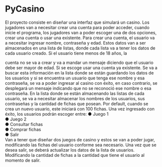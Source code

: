 # PyCasino  


El proyecto consiste en diseñar una interfaz que simulará
un casino.
Los jugadores van a necesitar crear una cuenta para
poder acceder, cuando inicie el programa, los jugadores
van a poder escoger una de dos opciones, crear una
cuenta o usar una existente. Para crear una cuenta, el
usuario va a necesitar ingresar nombre, contraseña y
edad. Estos datos van a ser almacenados en una lista de
listas, donde cada lista va a tener los datos de cada
usuario creado. Si el usuario tiene menos de 18 años, la

cuenta no se va a crear y va a mandar un mensaje diciendo
que el usuario debe ser mayor de edad. Si se escoge usar
una cuenta ya existente. Se va a buscar esta información
en la lista donde se están guardando los datos de los
usuarios y si se encuentra un usuario que tenga ese
nombre y esa contraseña, se va a poder ingresar al casino
con éxito, en caso contrario, se desplegará un mensaje
indicando que no se reconoció ese nombre o esa
contraseña. En la lista donde se están almacenando las
listas de cada usuario, se va a necesitar almacenar los
nombres de los usuarios, sus contraseñas y la cantidad de
fichas que posean. Por default, cuando se crea un nuevo
usuario, este iniciará con 100 fichas.
Una vez ingresado con éxito, los usuarios podrán escoger
entre:
● Juego 1  
● Juego 2  
● Consultar fichas  
● Comprar fichas  
● Salir  
Van a tener que diseñar dos juegos de casino y estos se
van a poder jugar, modificando las fichas del usuario
conforme sea necesario.
Una vez que se desea salir, se deberá actualizar los datos
de la lista de usuarios. Modificando la cantidad de fichas a
la cantidad que tiene el usuario al momento de salir.
